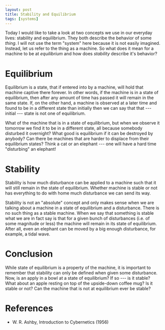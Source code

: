 ```yaml
---
layout: post
title: Stability and Equilibrium
tags: [systems]
---
```


Today I would like to take a look at two concepts we use in our everyday lives: stability and equilibrium. They both describe the behavior of some *thing*. I will not use the term "system" here because it is not easily imagined. Instead, let us refer to the thing as a machine. So what does it mean for a machine to be at *equilibrium* and how does *stability* describe it's behavior?


Equilibrium
===========

Equilibrium is a state, that if entered into by a machine, will hold that machine captive there forever. In other words, if the machine is
in a state of equilibrium, then after any amount of time has passed it
will remain in the same state. If, on the other hand, a machine is
observed at a later time and found to be in a different state than
initially then we can say that that --- initial --- state is not one of
equilibrium.

What of the machine that is in a state of equilibrium, but when we
observe it tomorrow we find it to be in a different state, all because
somebody disturbed it overnight? What good is equilibrium if it can be
destroyed by anybody? Can there be machines that are harder to displace
from their equilibrium states? Think a cat or an elephant --- one will
have a hard time "disturbing" an elephant!

Stability
=========

Stability is how much disturbance can be applied to a machine such
that it will still remain in the state of equilibrium. Whether machine
is stable or not has everything to do with home much disturbance we
can send its way.

Stability is not an "absolute" concept and only makes sense when we
are talking about a machine in a state of equilibrium and a
disturbance. There is no such thing as a stable machine. When we say
that something is stable what we are in fact say is that for a given
bunch of disturbances (i.e. of some magnitude or less) the machine
will remain in its state of equilibrium. After all, even an elephant
can be moved by a big enough disturbance, for example, a tidal wave.

Conclusion
==========

While state of equilibrium is a property of the machine, it is
important to remember that stability can only be defined when given
some disturbance. Now, is an apply in a bowl at a state of
equilibrium? If so --- is it stable? What about an apple resting on
top of the upside-down coffee mug? Is it stable or not? Can the
machine that is not at equilibrium ever be stable?


References
==========

* W. R. Ashby, Introduction to Cybernetics (1956)





